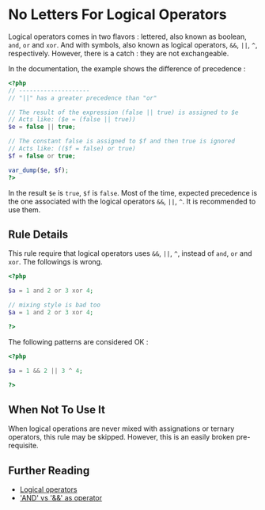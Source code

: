 <!-- PHP Manual -->
# No Letters For Logical Operators

Logical operators comes in two flavors : lettered, also known as boolean, `and`, `or` and `xor`. And with symbols, also known as logical operators, `&&`, `||`, `^`, respectively. However, there is a catch : they are not exchangeable. 

In the documentation, the example shows the difference of precedence : 

```php
<?php
// --------------------
// "||" has a greater precedence than "or"

// The result of the expression (false || true) is assigned to $e
// Acts like: ($e = (false || true))
$e = false || true;

// The constant false is assigned to $f and then true is ignored
// Acts like: (($f = false) or true)
$f = false or true;

var_dump($e, $f);
?>
```

In the result `$e` is `true`, `$f` is `false`. Most of the time, expected precedence is the one associated with the logical operators `&&`, `||`, `^`. It is recommended to use them. 

## Rule Details

This rule require that logical operators uses `&&`, `||`, `^`, instead of `and`, `or` and `xor`. The followings is wrong. 

```php
<?php

$a = 1 and 2 or 3 xor 4;

// mixing style is bad too
$a = 1 and 2 or 3 xor 4;

?>
```

The following patterns are considered OK :

```php
<?php

$a = 1 && 2 || 3 ^ 4;

?>

```
<!--
### Options
-->
## When Not To Use It

When logical operations are never mixed with assignations or ternary operators, this rule may be skipped. However, this is an easily broken pre-requisite.


## Further Reading
* [Logical operators](http://php.net/language.operators.logical)
* ['AND' vs '&&' as operator](http://stackoverflow.com/questions/2803321/and-vs-as-operator)
